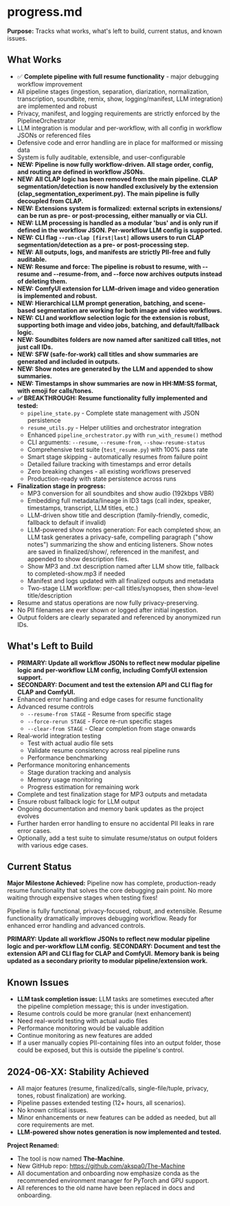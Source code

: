 # progress.md

**Purpose:**
Tracks what works, what's left to build, current status, and known issues.

## What Works

- ✅ **Complete pipeline with full resume functionality** - major debugging workflow improvement
- All pipeline stages (ingestion, separation, diarization, normalization, transcription, soundbite, remix, show, logging/manifest, LLM integration) are implemented and robust
- Privacy, manifest, and logging requirements are strictly enforced by the PipelineOrchestrator
- LLM integration is modular and per-workflow, with all config in workflow JSONs or referenced files
- Defensive code and error handling are in place for malformed or missing data
- System is fully auditable, extensible, and user-configurable
- **NEW: Pipeline is now fully workflow-driven. All stage order, config, and routing are defined in workflow JSONs.**
- **NEW: All CLAP logic has been removed from the main pipeline. CLAP segmentation/detection is now handled exclusively by the extension (clap_segmentation_experiment.py). The main pipeline is fully decoupled from CLAP.**
- **NEW: Extensions system is formalized: external scripts in extensions/ can be run as pre- or post-processing, either manually or via CLI.**
- **NEW: LLM processing is handled as a modular 'bus' and is only run if defined in the workflow JSON. Per-workflow LLM config is supported.**
- **NEW: CLI flag `--run-clap [first|last]` allows users to run CLAP segmentation/detection as a pre- or post-processing step.**
- **NEW: All outputs, logs, and manifests are strictly PII-free and fully auditable.**
- **NEW: Resume and force: The pipeline is robust to resume, with --resume and --resume-from, and --force now archives outputs instead of deleting them.**
- **NEW: ComfyUI extension for LLM-driven image and video generation is implemented and robust.**
- **NEW: Hierarchical LLM prompt generation, batching, and scene-based segmentation are working for both image and video workflows.**
- **NEW: CLI and workflow selection logic for the extension is robust, supporting both image and video jobs, batching, and default/fallback logic.**
- **NEW: Soundbites folders are now named after sanitized call titles, not just call IDs.**
- **NEW: SFW (safe-for-work) call titles and show summaries are generated and included in outputs.**
- **NEW: Show notes are generated by the LLM and appended to show summaries.**
- **NEW: Timestamps in show summaries are now in HH:MM:SS format, with emoji for calls/tones.**
- **✅ BREAKTHROUGH: Resume functionality fully implemented and tested:**
  - `pipeline_state.py` - Complete state management with JSON persistence
  - `resume_utils.py` - Helper utilities and orchestrator integration
  - Enhanced `pipeline_orchestrator.py` with `run_with_resume()` method
  - CLI arguments: `--resume`, `--resume-from`, `--show-resume-status`
  - Comprehensive test suite (`test_resume.py`) with 100% pass rate
  - Smart stage skipping - automatically resumes from failure point
  - Detailed failure tracking with timestamps and error details
  - Zero breaking changes - all existing workflows preserved
  - Production-ready with state persistence across runs
- **Finalization stage in progress:**
  - MP3 conversion for all soundbites and show audio (192kbps VBR)
  - Embedding full metadata/lineage in ID3 tags (call index, speaker, timestamps, transcript, LLM titles, etc.)
  - LLM-driven show title and description (family-friendly, comedic, fallback to default if invalid)
  - LLM-powered show notes generation: For each completed show, an LLM task generates a privacy-safe, compelling paragraph ("show notes") summarizing the show and enticing listeners. Show notes are saved in finalized/show/, referenced in the manifest, and appended to show description files.
  - Show MP3 and .txt description named after LLM show title, fallback to completed-show.mp3 if needed
  - Manifest and logs updated with all finalized outputs and metadata
  - Two-stage LLM workflow: per-call titles/synopses, then show-level title/description
- Resume and status operations are now fully privacy-preserving.
- No PII filenames are ever shown or logged after initial ingestion.
- Output folders are clearly separated and referenced by anonymized run IDs.

## What's Left to Build

- **PRIMARY: Update all workflow JSONs to reflect new modular pipeline logic and per-workflow LLM config, including ComfyUI extension support.**
- **SECONDARY: Document and test the extension API and CLI flag for CLAP and ComfyUI.**
- Enhanced error handling and edge cases for resume functionality
- Advanced resume controls
  - `--resume-from STAGE` - Resume from specific stage
  - `--force-rerun STAGE` - Force re-run specific stages
  - `--clear-from STAGE` - Clear completion from stage onwards
- Real-world integration testing
  - Test with actual audio file sets
  - Validate resume consistency across real pipeline runs
  - Performance benchmarking
- Performance monitoring enhancements
  - Stage duration tracking and analysis
  - Memory usage monitoring
  - Progress estimation for remaining work
- Complete and test finalization stage for MP3 outputs and metadata
- Ensure robust fallback logic for LLM output
- Ongoing documentation and memory bank updates as the project evolves
- Further harden error handling to ensure no accidental PII leaks in rare error cases.
- Optionally, add a test suite to simulate resume/status on output folders with various edge cases.

## Current Status

**Major Milestone Achieved:** Pipeline now has complete, production-ready resume functionality that solves the core debugging pain point. No more waiting through expensive stages when testing fixes!

Pipeline is fully functional, privacy-focused, robust, and extensible. Resume functionality dramatically improves debugging workflow. Ready for enhanced error handling and advanced controls.

**PRIMARY: Update all workflow JSONs to reflect new modular pipeline logic and per-workflow LLM config.**
**SECONDARY: Document and test the extension API and CLI flag for CLAP and ComfyUI.**
**Memory bank is being updated as a secondary priority to modular pipeline/extension work.**

## Known Issues

- **LLM task completion issue:** LLM tasks are sometimes executed after the pipeline completion message; this is under investigation.
- Resume controls could be more granular (next enhancement)
- Need real-world testing with actual audio files
- Performance monitoring would be valuable addition
- Continue monitoring as new features are added
- If a user manually copies PII-containing files into an output folder, those could be exposed, but this is outside the pipeline's control.

## 2024-06-XX: Stability Achieved
- All major features (resume, finalized/calls, single-file/tuple, privacy, tones, robust finalization) are working.
- Pipeline passes extended testing (12+ hours, all scenarios).
- No known critical issues.
- Minor enhancements or new features can be added as needed, but all core requirements are met.
- **LLM-powered show notes generation is now implemented and tested.**

**Project Renamed:**
- The tool is now named **The-Machine**.
- New GitHub repo: https://github.com/akspa0/The-Machine
- All documentation and onboarding now emphasize conda as the recommended environment manager for PyTorch and GPU support.
- All references to the old name have been replaced in docs and onboarding. 
